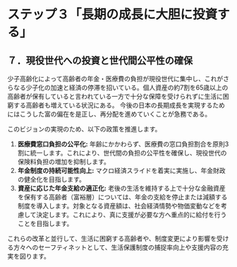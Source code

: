 # ステップ３「長期の成長に大胆に投資する」

## ７．現役世代への投資と世代間公平性の確保

少子高齢化によって高齢者の年金・医療費の負担が現役世代に集中し、これがさらなる少子化の加速と経済の停滞を招いている。個人資産の約7割を65歳以上の高齢者が保有していると言われている一方で十分な保障を受けられずに生活に困窮する高齢者も増えている状況にある。
今後の日本の長期成長を実現するためにはこうした富の偏在を是正し、再分配を進めていくことが急務である。

このビジョンの実現のため、以下の政策を推進します。

1.  **医療費窓口負担の公平化:** 年齢にかかわらず、医療費の窓口負担割合を原則3割に統一します。これにより、世代間の負担の公平性を確保し、現役世代の保険料負担の増加を抑制します。
2.  **年金制度の持続可能性向上:** マクロ経済スライドを着実に実施し、年金財政の健全化を目指します。
3.  **資産に応じた年金支給の適正化:** 老後の生活を維持する上で十分な金融資産を保有する高齢者（富裕層）については、年金の支給を停止または減額する制度を導入します。対象となる資産額は、社会経済情勢や物価変動などを考慮して決定します。これにより、真に支援が必要な方へ重点的に給付を行うことを目指します。

これらの改革と並行して、生活に困窮する高齢者や、制度変更により影響を受ける方々へのセーフティネットとして、生活保護制度の捕捉率向上や支援内容の充実を図ります。
